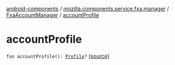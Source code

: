 [android-components](../../index.md) / [mozilla.components.service.fxa.manager](../index.md) / [FxaAccountManager](index.md) / [accountProfile](./account-profile.md)

# accountProfile

`fun accountProfile(): `[`Profile`](../../mozilla.components.concept.sync/-profile/index.md)`?` [(source)](https://github.com/mozilla-mobile/android-components/blob/master/components/service/firefox-accounts/src/main/java/mozilla/components/service/fxa/manager/FxaAccountManager.kt#L252)